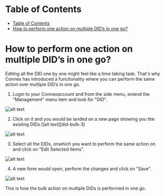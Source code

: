 # Table of Contents

* [Table of Contents](#table-of-contents)
* [How to perform one action on multiple DID’s in one go?](#how-to-perform-one-action-on-multiple-dids-in-one-go)



# How to perform one action on multiple DID’s in one go?

Editing all the DID one by one might feel like a time taking task. That's why Connex has introduced a functionality where you can perform the same action over multiple DID’s in one go.

1)	Login to your Connexaccount and from the side menu, extend the "Management" menu item and look for "DID". 

![alt text][did-bulk-1]
 
2)	Click on it and you would be landed on a new page showing you the existing DIDs.![alt text][did-bulk-3]

![alt text][bulk-did-2]
 
3)	Select all the DIDs, onwhich you want to perform the same action on and click on "Edit Selected Items". 

![alt text][bulk-did-3]
 
4)	A new form would open, perform the changes and click on "Save".

![alt text][bulk-did-4]
 
This is how the bulk action on multiple DIDs is performed in one go.


[did-bulk-1]: https://raw.githubusercontent.com/digipigeon/connexcs-user-docs/master/img/did-bulk-1.png "DID-Bulk-1"
[bulk-did-2]: https://raw.githubusercontent.com/digipigeon/connexcs-user-docs/master/img/bulk-did-2.png "DID-Bulk-2"
[bulk-did-3]: https://raw.githubusercontent.com/digipigeon/connexcs-user-docs/master/img/bulk-did-3.png "DID-Bulk-3"
[bulk-did-4]: https://raw.githubusercontent.com/digipigeon/connexcs-user-docs/master/img/bulk-did-4.png "DID-Bulk-4"



